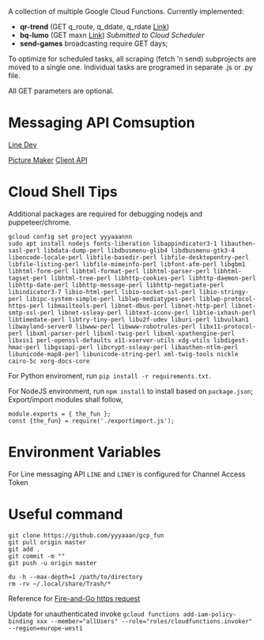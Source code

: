 A collection of multiple Google Cloud Functions. Currently implemented:

- __qr-trend__ (GET q_route, q_ddate, q_rdate [Link](https://europe-west1-yyyaaannn.cloudfunctions.net/qr-trend?q_route=Helsinki%20Canberra|Sydney%20Helsinki&q_ddate=2021-06-01&q_rdate=2021-06-17))
- __bq-lumo__ (GET maxn [Link](https://europe-west1-yyyaaannn.cloudfunctions.net/bq-lumo?max_n=1)) _Submitted to Cloud Scheduler_
- __send-games__ broadcasting require GET days;

To optimize for scheduled tasks, all scraping (fetch 'n send) subprojects are moved to a single one. Individual tasks are programed in separate .js or .py file.

All GET parameters are optional.

# Messaging API Comsuption

[Line Dev](https://developers.line.biz/en/reference/messaging-api/#get-consumption)

[Picture Maker](https://pixlr.com/x/) [Client API](https://line.github.io/line-bot-sdk-nodejs/api-reference/client.html)

# Cloud Shell Tips

Additional packages are required for debugging nodejs and puppeteer/chrome.

```
gcloud config set project yyyaaannn
sudo apt install nodejs fonts-liberation libappindicator3-1 libauthen-sasl-perl libdata-dump-perl libdbusmenu-glib4 libdbusmenu-gtk3-4 libencode-locale-perl libfile-basedir-perl libfile-desktopentry-perl libfile-listing-perl libfile-mimeinfo-perl libfont-afm-perl libgbm1 libhtml-form-perl libhtml-format-perl libhtml-parser-perl libhtml-tagset-perl libhtml-tree-perl libhttp-cookies-perl libhttp-daemon-perl libhttp-date-perl libhttp-message-perl libhttp-negotiate-perl libindicator3-7 libio-html-perl libio-socket-ssl-perl libio-stringy-perl libipc-system-simple-perl liblwp-mediatypes-perl liblwp-protocol-https-perl libmailtools-perl libnet-dbus-perl libnet-http-perl libnet-smtp-ssl-perl libnet-ssleay-perl libtext-iconv-perl libtie-ixhash-perl libtimedate-perl libtry-tiny-perl libu2f-udev liburi-perl libvulkan1 libwayland-server0 libwww-perl libwww-robotrules-perl libx11-protocol-perl libxml-parser-perl libxml-twig-perl libxml-xpathengine-perl libxss1 perl-openssl-defaults x11-xserver-utils xdg-utils libdigest-hmac-perl libgssapi-perl libcrypt-ssleay-perl libauthen-ntlm-perl libunicode-map8-perl libunicode-string-perl xml-twig-tools nickle cairo-5c xorg-docs-core
```

For Python enviroment, run `pip install -r requirements.txt`.

For NodeJS environment, run `npm install` to install based on `package.json`; Export/import modules shall follow,

```
module.exports = { the_fun };
const {the_fun} = require('./exportimport.js');
```


# Environment Variables

For Line messaging API `LINE` and `LINEY` is configured for Channel Access Token

# Useful command

```
git clone https://github.com/yyyaaan/gcp_fun
git pull origin master
git add .
git commit -m ""
git push -u origin master
```

```
du -h --max-depth=1 /path/to/directory
rm -rv ~/.local/share/Trash/*
```

Reference for [Fire-and-Go https request](http://yurigor.com/how-to-make-http-request-from-node-js-without-waiting-for-response/)

Update for unauthenticated invoke `gcloud functions add-iam-policy-binding xxx --member="allUsers" --role="roles/cloudfunctions.invoker" --region=europe-west1`